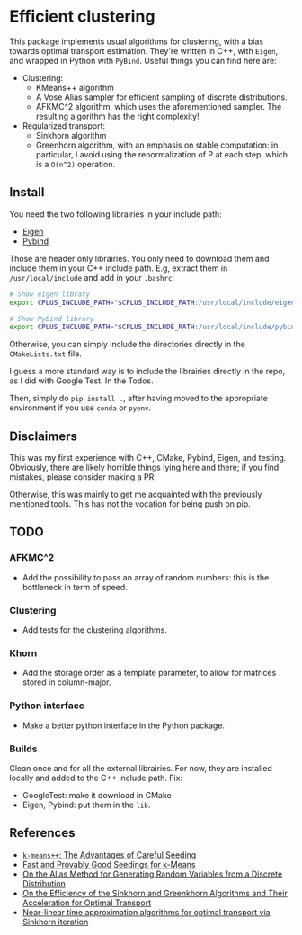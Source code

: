 # Efficient clustering 

This package implements usual algorithms for clustering, with a bias towards optimal transport estimation. They're written in C++, with `Eigen`, and wrapped in Python with `PyBind`. Useful things you can find here are:
* Clustering:
    * KMeans++ algorithm
    * A Vose Alias sampler for efficient sampling of discrete distributions.
    * AFKMC^2 algorithm, which uses the aforementioned sampler. The resulting algorithm has the right complexity! 
* Regularized transport:
    * Sinkhorn algorithm
    * Greenhorn algorithm, with an emphasis on stable computation: in particular, I avoid using the renormalization of P at each step, which is a `O(n^2)` operation.

## Install

You need the two following librairies in your include path: 
* [Eigen](http://eigen.tuxfamily.org/index.php?title=Main_Page)
* [Pybind](https://pybind11.readthedocs.io/en/latest/)

Those are header only librairies. You only need to download them and include them in your C++ include path. E.g, extract them in `/usr/local/include` and add in your `.bashrc`:
```bash
# Show eigen library
export CPLUS_INCLUDE_PATH="$CPLUS_INCLUDE_PATH:/usr/local/include/eigen3"

# Show PyBind library
export CPLUS_INCLUDE_PATH="$CPLUS_INCLUDE_PATH:/usr/local/include/pybind11/include"
```
Otherwise, you can simply include the directories directly in the `CMakeLists.txt` file.

I guess a more standard way is to include the librairies directly in the repo, as I did with Google Test. In the Todos. 

Then, simply do `pip install .`, after having moved to the appropriate environment if you use `conda` or `pyenv`. 

## Disclaimers

This was my first experience with C++, CMake, Pybind, Eigen, and testing. Obviously, there are likely horrible things lying here and there; if you find mistakes, please consider making a PR! 

Otherwise, this was mainly to get me acquainted with the previously mentioned tools. This has not the vocation for being push on pip. 

## TODO

### AFKMC^2 

* Add the possibility to pass an array of random numbers: this is the bottleneck in term of speed. 

### Clustering

* Add tests for the clustering algorithms. 

### Khorn

* Add the storage order as a template parameter, to allow for matrices stored in column-major. 

### Python interface

* Make a better python interface in the Python package. 

### Builds

Clean once and for all the external librairies. For now, they are installed locally and added to the C++ include path. Fix:
* GoogleTest: make it download in CMake
* Eigen, Pybind: put them in the `lib`. 

## References 

* [`k-means++`: The Advantages of Careful Seeding](http://ilpubs.stanford.edu:8090/778/1/2006-13.pdf)
* [Fast and Provably Good Seedings for k-Means](https://papers.nips.cc/paper/6478-fast-and-provably-good-seedings-for-k-means)
* [On the Alias Method for Generating Random Variables from a Discrete Distribution](https://www.tandfonline.com/doi/abs/10.1080/00031305.1979.10482697)
* [On the Efficiency of the Sinkhorn and Greenkhorn Algorithms and Their Acceleration for Optimal Transport](https://arxiv.org/abs/1906.01437)
* [Near-linear time approximation algorithms for optimal transport via Sinkhorn iteration](https://arxiv.org/abs/1705.09634)